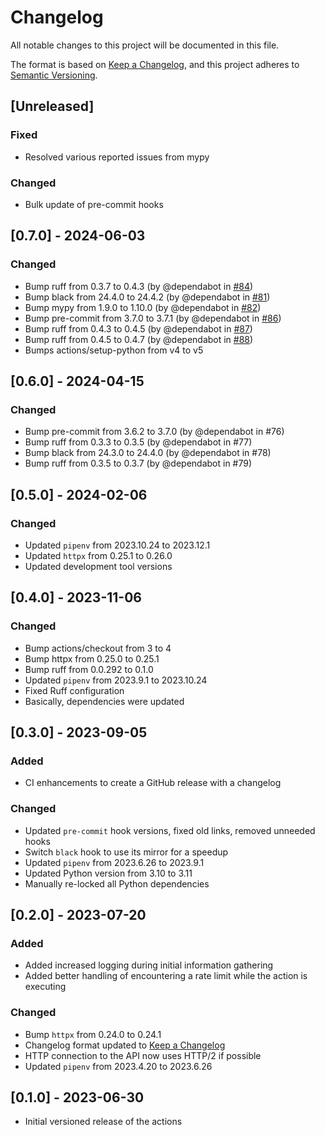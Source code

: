 # Changelog

All notable changes to this project will be documented in this file.

The format is based on [Keep a Changelog](https://keepachangelog.com/en/1.1.0/),
and this project adheres to [Semantic Versioning](https://semver.org/spec/v2.0.0.html).

## [Unreleased]

### Fixed

- Resolved various reported issues from mypy

### Changed

- Bulk update of pre-commit hooks

## [0.7.0] - 2024-06-03

### Changed

- Bump ruff from 0.3.7 to 0.4.3 (by @dependabot in [#84](https://github.com/stumpylog/image-cleaner-action/pull/84))
- Bump black from 24.4.0 to 24.4.2 (by @dependabot in [#81](https://github.com/stumpylog/image-cleaner-action/pull/81))
- Bump mypy from 1.9.0 to 1.10.0 (by @dependabot in [#82](https://github.com/stumpylog/image-cleaner-action/pull/82))
- Bump pre-commit from 3.7.0 to 3.7.1 (by @dependabot in [#86](https://github.com/stumpylog/image-cleaner-action/pull/86))
- Bump ruff from 0.4.3 to 0.4.5 (by @dependabot in [#87](https://github.com/stumpylog/image-cleaner-action/pull/87))
- Bump ruff from 0.4.5 to 0.4.7 (by @dependabot in [#88](https://github.com/stumpylog/image-cleaner-action/pull/88))
- Bumps actions/setup-python from v4 to v5

## [0.6.0] - 2024-04-15

### Changed

- Bump pre-commit from 3.6.2 to 3.7.0 (by @dependabot in #76)
- Bump ruff from 0.3.3 to 0.3.5 (by @dependabot in #77)
- Bump black from 24.3.0 to 24.4.0 (by @dependabot in #78)
- Bump ruff from 0.3.5 to 0.3.7 (by @dependabot in #79)

## [0.5.0] - 2024-02-06

### Changed

- Updated `pipenv` from 2023.10.24 to 2023.12.1
- Updated `httpx` from 0.25.1 to 0.26.0
- Updated development tool versions

## [0.4.0] - 2023-11-06

### Changed

- Bump actions/checkout from 3 to 4
- Bump httpx from 0.25.0 to 0.25.1
- Bump ruff from 0.0.292 to 0.1.0
- Updated `pipenv` from 2023.9.1 to 2023.10.24
- Fixed Ruff configuration
- Basically, dependencies were updated

## [0.3.0] - 2023-09-05

### Added

- CI enhancements to create a GitHub release with a changelog

### Changed

- Updated `pre-commit` hook versions, fixed old links, removed unneeded hooks
- Switch `black` hook to use its mirror for a speedup
- Updated `pipenv` from 2023.6.26 to 2023.9.1
- Updated Python version from 3.10 to 3.11
- Manually re-locked all Python dependencies

## [0.2.0] - 2023-07-20

### Added

- Added increased logging during initial information gathering
- Added better handling of encountering a rate limit while the action is executing

### Changed

- Bump `httpx` from 0.24.0 to 0.24.1
- Changelog format updated to [Keep a Changelog](https://keepachangelog.com/en/1.1.0/)
- HTTP connection to the API now uses HTTP/2 if possible
- Updated `pipenv` from 2023.4.20 to 2023.6.26

## [0.1.0] - 2023-06-30

- Initial versioned release of the actions
